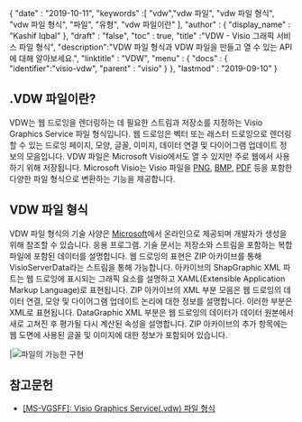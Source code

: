 {
  "date" : "2019-10-11",
  "keywords" :[ "vdw","vdw 파일", "vdw 파일 형식", "vdw 파일 형식", "파일", "유형", "vdw 파일이란" ],
  "author" : {
    "display_name" : "Kashif Iqbal"
},
  "draft" : "false",
  "toc" : true,
  "title" :"VDW - Visio 그래픽 서비스 파일 형식",
  "description":"VDW 파일 형식과 VDW 파일을 만들고 열 수 있는 API에 대해 알아보세요.",
  "linktitle" : "VDW",
  "menu" : {
    "docs" : {
      "identifier":"visio-vdw",
      "parent" : "visio"
}
},
  "lastmod" : "2019-09-10"
}
## .VDW 파일이란?

VDW는 웹 드로잉을 렌더링하는 데 필요한 스트림과 저장소를 지정하는 Visio Graphics Service 파일 형식입니다. 웹 드로잉은 벡터 또는 래스터 드로잉으로 렌더링할 수 있는 드로잉 페이지, 모양, 글꼴, 이미지, 데이터 연결 및 다이어그램 업데이트 정보의 모음입니다. VDW 파일은 Microsoft Visio에서도 열 수 있지만 주로 웹에서 사용하기 위해 저장됩니다. Microsoft Visio는 Visio 파일을 [PNG](/ko/image/png/), [BMP](/ko/image/bmp/), [PDF](/ko/pdf/) 등을 포함한 다양한 파일 형식으로 변환하는 기능을 제공합니다.

## **VDW** 파일 형식

VDW 파일 형식의 기술 사양은 [Microsoft](https://msdn.microsoft.com/en-us/library/dd924076(v#office.12).aspx)에서 온라인으로 제공되며 개발자가 생성을 위해 참조할 수 있습니다. 응용 프로그램. 기술 문서는 저장소와 스트림을 포함하는 복합 파일에 포함된 데이터를 설명합니다. 웹 드로잉의 표현은 ZIP 아카이브를 통해 VisioServerData라는 스트림을 통해 가능합니다. 아카이브의 ShapGraphic XML 파트는 웹 드로잉에 표시되는 그래픽 요소를 설명하고 XAML(Extensible Application Markup Language)로 표현됩니다. ZIP 아카이브의 XML 부분 모음은 웹 드로잉의 데이터 연결, 모양 및 다이어그램 업데이트 논리에 대한 정보를 설명합니다. 이러한 부분은 XML로 표현됩니다. DataGraphic XML 부분은 웹 드로잉의 데이터가 데이터 원본에서 새로 고쳐진 후 평가될 다시 계산된 속성을 설명합니다. ZIP 아카이브의 추가 항목에는 웹 도면에 사용된 글꼴 및 이미지에 대한 정보가 포함되어 있습니다.

|![파일의 가능한 구현](/ko/web/vdw.png "파일의 가능한 구현")

## 참고문헌

* [[MS-VGSFF]: Visio Graphics Service(.vdw) 파일 형식](https://msdn.microsoft.com/en-us/library/dd924076(v#office.12).aspx)

